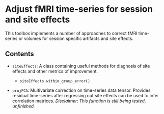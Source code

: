 # Adjust fMRI time-series for session and site effects

This toolbox implements a number of approaches to correct fMRI time-series or volumes for session specific artifacts and site effects. 

## Contents

- `siteEffects`: A class containing useful methods for diagnosis of site effects and other metrics of improvement. 
	- `siteEffects.within_group_error()` 

- `projPCA`: Multivariate correction on time-series data tensor. Provides residual time-series after regressing out site effects can be used to infer correlation matrices. *Disclaimer: This function is still being tested, unfinished.*